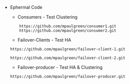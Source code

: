 - Ephermal Code
    - Consumers - Test Clustering
    ```
        https://github.com/mpaulgreen/consumer1.git
        https://github.com/mpaulgreen/consumer2.git
    ```
    
    - Failover-Clients - Test HA
    ```
    https://github.com/mpaulgreen/failover-client-1.git

    https://github.com/mpaulgreen/failover-client-2.git
    ```

    - Failover-producer - Test HA & Clustering
    ```
    https://github.com/mpaulgreen/failover-producer.git
    ```
